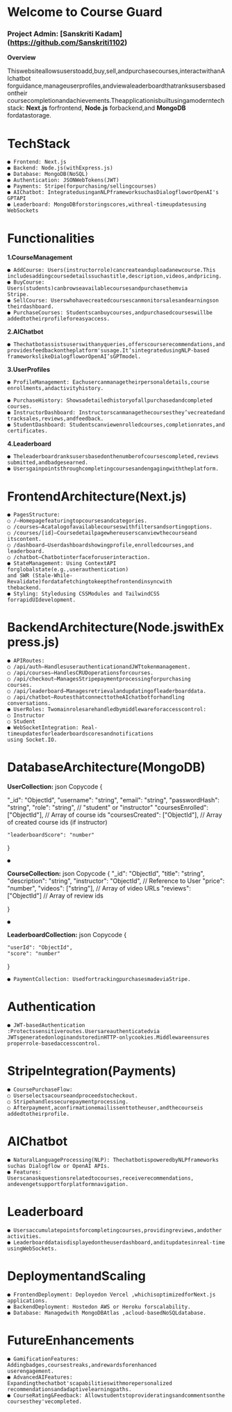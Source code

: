 # Welcome to Course Guard

### Project Admin: [Sanskriti Kadam] (https://github.com/Sanskriti1102)

**Overview**

Thiswebsiteallowsuserstoadd,buy,sell,andpurchasecourses,interactwithanAIchatbot
forguidance,manageuserprofiles,andviewaleaderboardthatranksusersbasedontheir
coursecompletionandachievements.Theapplicationisbuiltusingamoderntechstack:
**Next.js** forfrontend, **Node.js** forbackend,and **MongoDB** fordatastorage.

# TechStack

```
● Frontend: Next.js
● Backend: Node.js(withExpress.js)
● Database: MongoDB(NoSQL)
● Authentication: JSONWebTokens(JWT)
● Payments: Stripe(forpurchasing/sellingcourses)
● AIChatbot: IntegratedusinganNLPframeworksuchasDialogfloworOpenAI's
GPTAPI
● Leaderboard: MongoDBforstoringscores,withreal-timeupdatesusing
WebSockets
```
# Functionalities

**1.CourseManagement**

```
● AddCourse: Users(instructorrole)cancreateanduploadanewcourse.This
includesaddingcoursedetailssuchastitle,description,videos,andpricing.
● BuyCourse: Users(students)canbrowseavailablecoursesandpurchasethemvia
Stripe.
● SellCourse: Userswhohavecreatedcoursescanmonitorsalesandearningson
theirdashboard.
● PurchaseCourses: Studentscanbuycourses,andpurchasedcourseswillbe
addedtotheirprofileforeasyaccess.
```
**2.AIChatbot**

```
● Thechatbotassistsuserswithanyqueries,offerscourserecommendations,and
providesfeedbackontheplatform'susage.It’sintegratedusingNLP-based
frameworkslikeDialogfloworOpenAI’sGPTmodel.
```
**3.UserProfiles**

```
● ProfileManagement: Eachusercanmanagetheirpersonaldetails,course
enrollments,andactivityhistory.
```

```
● PurchaseHistory: Showsadetailedhistoryofallpurchasedandcompleted
courses.
● InstructorDashboard: Instructorscanmanagethecoursesthey’vecreatedand
tracksales,reviews,andfeedback.
● StudentDashboard: Studentscanviewenrolledcourses,completionrates,and
certificates.
```
**4.Leaderboard**

```
● Theleaderboardranksusersbasedonthenumberofcoursescompleted,reviews
submitted,andbadgesearned.
● Usersgainpointsthroughcompletingcoursesandengagingwiththeplatform.
```
# FrontendArchitecture(Next.js)

```
● PagesStructure:
○ /–Homepagefeaturingtopcoursesandcategories.
○ /courses–Acatalogofavailablecourseswithfiltersandsortingoptions.
○ /courses/[id]–Coursedetailpagewhereuserscanviewthecourseand
itscontent.
○ /dashboard–Userdashboardshowingprofile,enrolledcourses,and
leaderboard.
○ /chatbot–Chatbotinterfaceforuserinteraction.
● StateManagement: Using ContextAPI forglobalstate(e.g.,userauthentication)
and SWR (Stale-While-Revalidate)fordatafetchingtokeepthefrontendinsyncwith
thebackend.
● Styling: Styledusing CSSModules and TailwindCSS forrapidUIdevelopment.
```
# BackendArchitecture(Node.jswithExpress.js)

```
● APIRoutes:
○ /api/auth–HandlesuserauthenticationandJWTtokenmanagement.
○ /api/courses–HandlesCRUDoperationsforcourses.
○ /api/checkout–ManagesStripepaymentprocessingforpurchasing
courses.
○ /api/leaderboard–Managesretrievalandupdatingofleaderboarddata.
○ /api/chatbot–RoutesthatconnecttotheAIchatbotforhandling
conversations.
● UserRoles: Twomainrolesarehandledbymiddlewareforaccesscontrol:
○ Instructor
○ Student
● WebSocketIntegration: Real-timeupdatesforleaderboardscoresandnotifications
using Socket.IO.
```

# DatabaseArchitecture(MongoDB)

**UserCollection:**
json
Copycode
{

"_id": "ObjectId",
"username": "string",
"email": "string",
"passwordHash": "string",
"role": "string", // "student" or "instructor"
"coursesEnrolled": ["ObjectId"], // Array of course ids
"coursesCreated": ["ObjectId"], // Array of created course ids (if
instructor)

```
"leaderboardScore": "number"
```
}

```
●
```
**CourseCollection:**
json
Copycode
{
"_id": "ObjectId",
"title": "string",
"description": "string",
"instructor": "ObjectId", // Reference to User
"price": "number",
"videos": ["string"], // Array of video URLs
"reviews": ["ObjectId"] // Array of review ids

}

```
●
```
**LeaderboardCollection:**
json
Copycode
{

```
"userId": "ObjectId",
"score": "number"
```
}

```
● PaymentCollection: UsedfortrackingpurchasesmadeviaStripe.
```

# Authentication

```
● JWT-basedAuthentication :Protectssensitiveroutes.Usersareauthenticatedvia
JWTsgeneratedonloginandstoredinHTTP-onlycookies.Middlewareensures
properrole-basedaccesscontrol.
```
# StripeIntegration(Payments)

```
● CoursePurchaseFlow:
○ Userselectsacourseandproceedstocheckout.
○ Stripehandlessecurepaymentprocessing.
○ Afterpayment,aconfirmationemailissenttotheuser,andthecourseis
addedtotheirprofile.
```
# AIChatbot

```
● NaturalLanguageProcessing(NLP): ThechatbotispoweredbyNLPframeworks
suchas Dialogflow or OpenAI APIs.
● Features: Userscanaskquestionsrelatedtocourses,receiverecommendations,
andevengetsupportforplatformnavigation.
```
# Leaderboard

```
● Usersaccumulatepointsforcompletingcourses,providingreviews,andother
activities.
● Leaderboarddataisdisplayedontheuserdashboard,anditupdatesinreal-time
usingWebSockets.
```
# DeploymentandScaling

```
● FrontendDeployment: Deployedon Vercel ,whichisoptimizedforNext.js
applications.
● BackendDeployment: Hostedon AWS or Heroku forscalability.
● Database: Managedwith MongoDBAtlas ,acloud-basedNoSQLdatabase.
```

# FutureEnhancements

```
● GamificationFeatures: Addingbadges,coursestreaks,andrewardsforenhanced
userengagement.
● AdvancedAIFeatures: Expandingthechatbot'scapabilitieswithmorepersonalized
recommendationsandadaptivelearningpaths.
● CourseRating&Feedback: Allowstudentstoprovideratingsandcommentsonthe
coursesthey'vecompleted.
```

